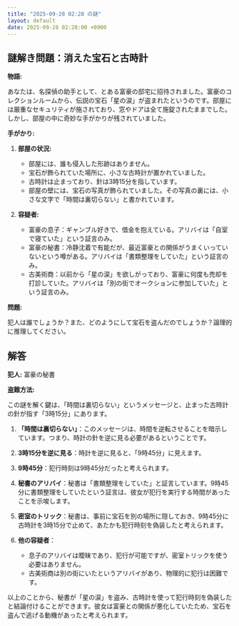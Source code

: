 ```yaml
---
title: "2025-09-28 02:28 の謎"
layout: default
date: 2025-09-28 02:28:00 +0900
---
```

## 謎解き問題：消えた宝石と古時計

**物語:**

あなたは、名探偵の助手として、とある富豪の邸宅に招待されました。富豪のコレクションルームから、伝説の宝石「星の涙」が盗まれたというのです。部屋には厳重なセキュリティが施されており、窓やドアは全て施錠されたままでした。しかし、部屋の中に奇妙な手がかりが残されていました。

**手がかり:**

1.  **部屋の状況:**
    *   部屋には、誰も侵入した形跡はありません。
    *   宝石が飾られていた場所に、小さな古時計が置かれていました。
    *   古時計は止まっており、針は3時15分を指しています。
    *   部屋の壁には、宝石の写真が飾られていました。その写真の裏には、小さな文字で「時間は裏切らない」と書かれています。

2.  **容疑者:**
    *   富豪の息子：ギャンブル好きで、借金を抱えている。アリバイは「自室で寝ていた」という証言のみ。
    *   富豪の秘書：冷静沈着で有能だが、最近富豪との関係がうまくいっていないという噂がある。アリバイは「書類整理をしていた」という証言のみ。
    *   古美術商：以前から「星の涙」を欲しがっており、富豪に何度も売却を打診していた。アリバイは「別の街でオークションに参加していた」という証言のみ。

**問題:**

犯人は誰でしょうか？また、どのようにして宝石を盗んだのでしょうか？論理的に推理してください。

## 解答

**犯人:** 富豪の秘書

**盗難方法:**

この謎を解く鍵は、「時間は裏切らない」というメッセージと、止まった古時計の針が指す「3時15分」にあります。

1.  **「時間は裏切らない」**：このメッセージは、時間を逆転させることを暗示しています。つまり、時計の針を逆に見る必要があるということです。

2.  **3時15分を逆に見る**：時計を逆に見ると、「9時45分」に見えます。

3.  **9時45分**：犯行時刻は9時45分だったと考えられます。

4.  **秘書のアリバイ**：秘書は「書類整理をしていた」と証言しています。9時45分に書類整理をしていたという証言は、彼女が犯行を実行する時間があったことを示唆します。

5.  **密室のトリック**：秘書は、事前に宝石を別の場所に隠しておき、9時45分に古時計を3時15分で止めて、あたかも犯行時刻を偽装したと考えられます。

6.  **他の容疑者**：
    *   息子のアリバイは曖昧であり、犯行が可能ですが、密室トリックを使う必要はありません。
    *   古美術商は別の街にいたというアリバイがあり、物理的に犯行は困難です。

以上のことから、秘書が「星の涙」を盗み、古時計を使って犯行時刻を偽装したと結論付けることができます。彼女は富豪との関係が悪化していたため、宝石を盗んで逃げる動機があったと考えられます。
